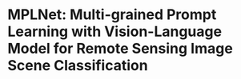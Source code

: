 # MPLNet:  Multi-grained Prompt Learning with Vision-Language Model for Remote Sensing Image Scene Classification